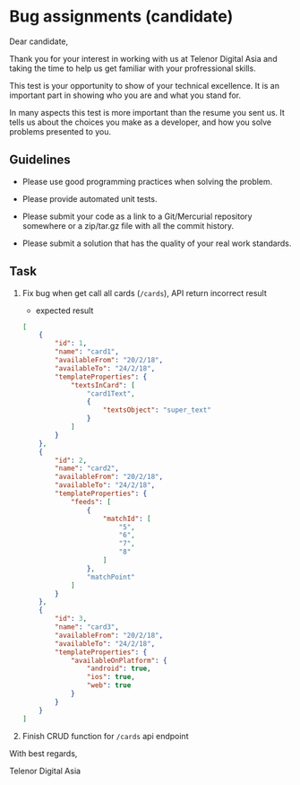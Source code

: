 # Bug assignments (candidate)

Dear candidate,

Thank you for your interest in working with us at Telenor Digital Asia and taking the time to help us get familiar with your profressional skills.

This test is your opportunity to show of your technical excellence. It is an important part in
showing who you are and what you stand for.

In many aspects this test is more important than the resume you sent us. It tells us about the
choices you make as a developer, and how you solve problems presented to you.

## Guidelines

- Please use good programming practices when solving the problem.

- Please provide automated unit tests.

- Please submit your code as a link to a Git/Mercurial repository somewhere or a zip/tar.gz file with all the commit history.

- Please submit a solution that has the quality of your real work standards.

## Task

1. Fix bug when get call all cards (`/cards`), API return incorrect result

    - expected result

    ```json
    [
        {
            "id": 1,
            "name": "card1",
            "availableFrom": "20/2/18",
            "availableTo": "24/2/18",
            "templateProperties": {
                "textsInCard": [
                    "card1Text",
                    {
                        "textsObject": "super_text"
                    }
                ]
            }
        },
        {
            "id": 2,
            "name": "card2",
            "availableFrom": "20/2/18",
            "availableTo": "24/2/18",
            "templateProperties": {
                "feeds": [
                    {
                        "matchId": [
                            "5",
                            "6",
                            "7",
                            "8"
                        ]
                    },
                    "matchPoint"
                ]
            }
        },
        {
            "id": 3,
            "name": "card3",
            "availableFrom": "20/2/18",
            "availableTo": "24/2/18",
            "templateProperties": {
                "availableOnPlatform": {
                    "android": true,
                    "ios": true,
                    "web": true
                }
            }
        }
    ]
    ```

2. Finish CRUD function for `/cards` api endpoint

With best regards,

Telenor Digital Asia
